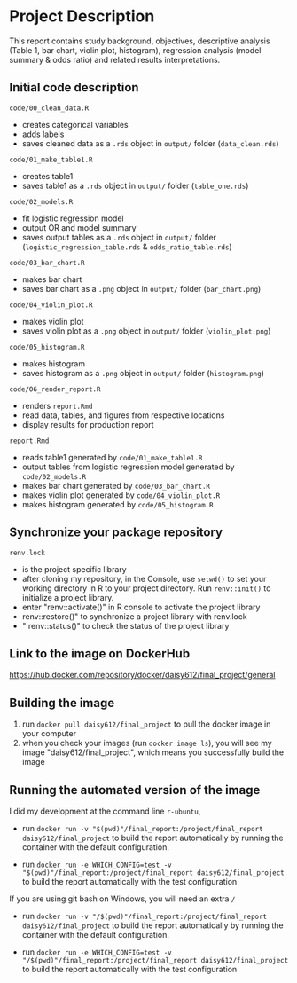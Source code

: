 # Project Description

This report contains study background, objectives, descriptive analysis (Table 1, bar chart, violin plot, histogram), regression analysis (model summary & odds ratio) and related results interpretations.

## Initial code description

`code/00_clean_data.R`

  - creates categorical variables
  - adds labels
  - saves cleaned data as a `.rds` object in `output/` folder (`data_clean.rds`)

`code/01_make_table1.R`
  - creates table1
  - saves table1 as a `.rds` object in `output/` folder (`table_one.rds`)
  
`code/02_models.R`

  - fit logistic regression model
  - output OR and model summary
  - saves output tables as a `.rds` object in `output/` folder (`logistic_regression_table.rds` & `odds_ratio_table.rds`)

`code/03_bar_chart.R`

  - makes bar chart
  - saves bar chart as a `.png` object in `output/` folder (`bar_chart.png`)
  
  `code/04_violin_plot.R`

  - makes violin plot
  - saves violin plot as a `.png` object in `output/` folder (`violin_plot.png`)
  
  `code/05_histogram.R`

  - makes histogram
  - saves histogram as a `.png` object in `output/` folder (`histogram.png`)

`code/06_render_report.R`

  - renders `report.Rmd`
  - read data, tables, and figures from respective locations
  - display results for production report

`report.Rmd`

  - reads table1 generated by `code/01_make_table1.R`
  - output tables from logistic regression model generated by `code/02_models.R`
  - makes bar chart generated by `code/03_bar_chart.R`
  - makes violin plot generated by `code/04_violin_plot.R`
  - makes histogram generated by `code/05_histogram.R`
  
  
## Synchronize your package repository

`renv.lock`

  - is the project specific library
  - after cloning my repository, in the Console, use `setwd()` to set your working directory in R to your project directory.
Run `renv::init()` to initialize a project library.
  - enter "renv::activate()" in R console to activate the project library
  - renv::restore()" to synchronize a project library with renv.lock
  - " renv::status()" to check the status of the project library


## Link to the image on DockerHub
https://hub.docker.com/repository/docker/daisy612/final_project/general


## Building the image

1. run `docker pull daisy612/final_project` to pull the docker image in your computer
2. when you check your images (run `docker image ls`), you will see my image "daisy612/final_project", which means you successfully build the image


## Running the automated version of the image

I did my development at the command line `r-ubuntu`,

  - run `docker run -v "$(pwd)"/final_report:/project/final_report daisy612/final_project` to build the report automatically by running the container with the default configuration.

  - run `docker run -e WHICH_CONFIG=test -v "$(pwd)"/final_report:/project/final_report daisy612/final_project` to build the report automatically with the test configuration


If you are using git bash on Windows, you will need an extra `/`

  - run `docker run -v "/$(pwd)"/final_report:/project/final_report daisy612/final_project` to build the report automatically by running the container with the default configuration.

  - run `docker run -e WHICH_CONFIG=test -v "/$(pwd)"/final_report:/project/final_report daisy612/final_project` to build the report automatically with the test configuration













